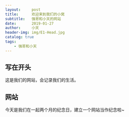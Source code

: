 ```yaml
---
layout:     post
title:      欢迎来到我们的小窝
subtitle:   强哥和小天的网站
date:       2019-01-27
author:     小天
header-img: img/E1-Head.jpg
catalog: true
tags:
    - 强哥和小天
---
```


## 写在开头

这是我们的网站，会记录我们的生活。


## 网站

今天是我们在一起两个月的纪念日，建立一个网站当作纪念啦~


